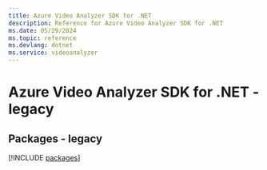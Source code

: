 ```yaml
---
title: Azure Video Analyzer SDK for .NET
description: Reference for Azure Video Analyzer SDK for .NET
ms.date: 05/29/2024
ms.topic: reference
ms.devlang: dotnet
ms.service: videoanalyzer
---
```

# Azure Video Analyzer SDK for .NET - legacy
## Packages - legacy
[!INCLUDE [packages](video-analyzer-index.md)]